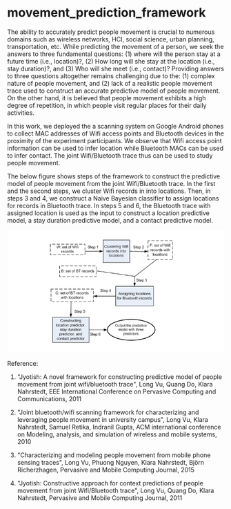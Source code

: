 # movement_prediction_framework


The ability to accurately predict people movement is crucial to numerous domains such as wireless networks, HCI, social science, urban planning, transportation, etc. While predicting the movement of a person, we seek the answers to three fundamental questions: (1) where will the person stay at a future time (i.e., location)?, (2) How long will she stay at the location (i.e., stay duration)?, and (3) Who will she meet (i.e., contact)? Providing answers to three questions altogether remains challenging due to the: (1) complex nature of people movement, and (2) lack of a realistic people movement trace used to construct an accurate predictive model of people movement. On the other hand, it is believed that people movement exhibits a high degree of repetition, in which people visit regular places for their daily activities. 

In this work, we deployed the a scanning system on Google Android phones to collect MAC addresses of Wifi access points and Bluetooth devices in the proximity of the experiment participants. We observe that Wifi access point information can be used to infer location while Bluetooth MACs can be used to infer contact. The joint Wifi/Bluetooth trace thus can be used to study people movement. 

The below figure shows steps of the framework to construct the predictive model of people movement from the joint Wifi/Bluetooth trace. In the first and the second steps, we cluster Wifi records in into locations. Then, in steps 3 and 4, we construct a Naive Bayesian classifier to assign locations for records in Bluetooth trace. In steps 5 and 6, the Bluetooth trace with assigned location is used as the input to construct a location predictive model, a stay duration predictive model, and a contact predictive model.



![testing](https://github.com/lhvu2/movement_prediction_framework/blob/main/images/movement_prediction_step.png)



Reference:
1. "Jyotish: A novel framework for constructing predictive model of people movement from joint wifi/bluetooth trace", Long Vu, Quang Do, Klara Nahrstedt, EEE International Conference on Pervasive Computing and Communications, 2011

2. "Joint bluetooth/wifi scanning framework for characterizing and leveraging people movement in university campus", Long Vu, Klara Nahrstedt, Samuel Retika, Indranil Gupta, ACM international conference on Modeling, analysis, and simulation of wireless and mobile systems, 2010

3. "Characterizing and modeling people movement from mobile phone sensing traces", Long Vu, Phuong Nguyen, Klara Nahrstedt, Björn Richerzhagen, Pervasive and Mobile Computing Journal, 2015

4. "Jyotish: Constructive approach for context predictions of people movement from joint Wifi/Bluetooth trace", Long Vu, Quang Do, Klara Nahrstedt, Pervasive and Mobile Computing Journal, 2011
